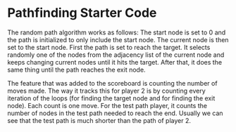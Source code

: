 # Pathfinding Starter Code
The random path algorithm works as follows:
The start node is set to 0 and the path is initialized to only include the start node. 
The current node is then set to the start node.
First the path is set to reach the target. It selects randomly one of the nodes from the
adjacency list of the current node and keeps changing current nodes until it hits the target.
After that, it does the same thing until the path reaches the exit node.

The feature that was added to the scoreboard is counting the number of moves made.
The way it tracks this for player 2 is by counting every iteration of the loops (for finding the target node and for finding the exit node). Each count is one move. For the test path player, it counts the number of nodes in the test path needed to reach the end. Usually we can see that the test path is much shorter than the path of player 2. 
